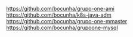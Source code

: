 https://github.com/bocunha/grupo-one-ami
https://github.com/bocunha/k8s-java-adm
https://github.com/bocunha/grupo-one-mmaster
https://github.com/bocunha/grupoone-mysql

